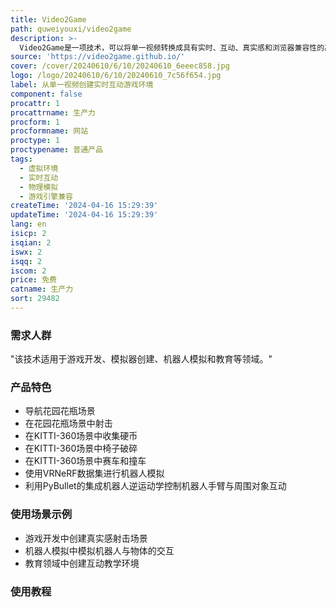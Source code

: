 ```yaml
---
title: Video2Game
path: quweiyouxi/video2game
description: >-
  Video2Game是一项技术，可以将单一视频转换成具有实时、互动、真实感和浏览器兼容性的高质量虚拟环境。它通过构建大规模的NeRF模型来实现高质量的表面几何形状，然后将该模型转换为带有对应刚体动力学的网格表示，以支持交互。使用UV映射的神经纹理，既能表达丰富，又与游戏引擎兼容。最终得到的是一个虚拟环境，虚拟角色可以与之互动，响应用户控制，并能从新的相机视角实时提供高分辨率渲染。
source: 'https://video2game.github.io/'
cover: /cover/20240610/6/10/20240610_6eeec858.jpg
logo: /logo/20240610/6/10/20240610_7c56f654.jpg
label: 从单一视频创建实时互动游戏环境
component: false
procattr: 1
procattrname: 生产力
procform: 1
procformname: 网站
proctype: 1
proctypename: 普通产品
tags:
  - 虚拟环境
  - 实时互动
  - 物理模拟
  - 游戏引擎兼容
createTime: '2024-04-16 15:29:39'
updateTime: '2024-04-16 15:29:39'
lang: en
isicp: 2
isqian: 2
iswx: 2
isqq: 2
iscom: 2
price: 免费
catname: 生产力
sort: 29482
---
```




### 需求人群
"该技术适用于游戏开发、模拟器创建、机器人模拟和教育等领域。"

### 产品特色
* 导航花园花瓶场景
* 在花园花瓶场景中射击
* 在KITTI-360场景中收集硬币
* 在KITTI-360场景中椅子破碎
* 在KITTI-360场景中赛车和撞车
* 使用VRNeRF数据集进行机器人模拟
* 利用PyBullet的集成机器人逆运动学控制机器人手臂与周围对象互动

### 使用场景示例
* 游戏开发中创建真实感射击场景
* 机器人模拟中模拟机器人与物体的交互
* 教育领域中创建互动教学环境

### 使用教程


  
